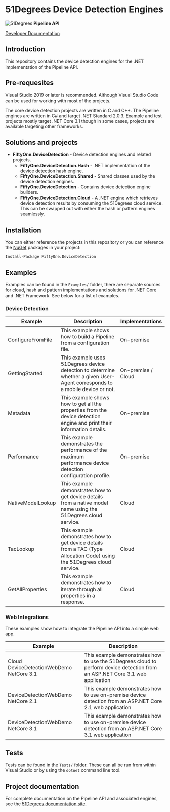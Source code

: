 # 51Degrees Device Detection Engines

![51Degrees](https://51degrees.com/DesktopModules/FiftyOne/Distributor/Logo.ashx?utm_source=github&utm_medium=repository&utm_content=readme_main&utm_campaign=dotnet-open-source "Data rewards the curious") **Pipeline API**

[Developer Documentation](https://51degrees.com/device-detection-dotnet/index.html?utm_source=github&utm_medium=repository&utm_content=documentation&utm_campaign=dotnet-open-source "developer documentation")

## Introduction

This repository contains the device detection engines for the .NET implementation of the Pipeline API.

## Pre-requesites

Visual Studio 2019 or later is recommended. Although Visual Studio Code can be used for working with most of the projects.

The core device detection projects are written in C and C++.
The Pipeline engines are written in C# and target .NET Standard 2.0.3.
Example and test projects mostly target .NET Core 3.1 though in some cases, projects are available targeting other frameworks.

## Solutions and projects

- **FiftyOne.DeviceDetection** - Device detection engines and related projects.
  - **FiftyOne.DeviceDetection.Hash** - .NET implementation of the device detection hash engine.
  - **FiftyOne.DeviceDetection.Shared** - Shared classes used by the device detection engines.
  - **FiftyOne.DeviceDetection** - Contains device detection engine builders.
  - **FiftyOne.DeviceDetection.Cloud** - A .NET engine which retrieves device detection results by consuming the 51Degrees cloud service. This can be swapped out with either the hash or pattern engines seamlessly.
  
## Installation

You can either reference the projects in this repository or you can reference the [NuGet][nuget] packages in your project:

```
Install-Package FiftyOne.DeviceDetection
```

## Examples

Examples can be found in the `Examples/` folder, there are separate sources for cloud, hash and pattern implementations and solutions for .NET Core and .NET Framework. See below for a list of examples.

### Device Detection

|Example|Description|Implementations|
|-------|-----------|---------------|
|ConfigureFromFile|This example shows how to build a Pipeline from a configuration file.|On-premise|
|GettingStarted|This example uses 51Degrees device detection to determine whether a given User-Agent corresponds to a mobile device or not.|On-premise / Cloud|
|Metadata|This example shows how to get all the properties from the device detection engine and print their information details.|On-premise|
|Performance|This example demonstrates the performance of the maximum performance device detection configuration profile.|On-premise|
|NativeModelLookup|This example demonstrates how to get device details from a native model name using the 51Degrees cloud service.|Cloud|
|TacLookup|This example demonstrates how to get device details from a TAC (Type Allocation Code) using the 51Degrees cloud service.|Cloud|
|GetAllProperties|This example demonstrates how to iterate through all properties in a response.|Cloud|

### Web Integrations

These examples show how to integrate the Pipeline API into a simple web app.

|Example|Description|
|-------|-----------|
|Cloud DeviceDetectionWebDemo NetCore 3.1|This example demonstrates how to use the 51Degrees cloud to perform device detection from an ASP.NET Core 3.1 web application|
|DeviceDetectionWebDemo NetCore 2.1|This example demonstrates how to use on-premise device detection from an ASP.NET Core 2.1 web application|
|DeviceDetectionWebDemo NetCore 3.1|This example demonstrates how to use on-premise device detection from an ASP.NET Core 3.1 web application|

## Tests

Tests can be found in the `Tests/` folder. These can all be run from within Visual Studio or by using the `dotnet` command line tool. 

## Project documentation

For complete documentation on the Pipeline API and associated engines, see the [51Degrees documentation site][Documentation].

[Documentation]: https://51degrees.com/documentation/index.html
[nuget]: https://www.nuget.org/packages/FiftyOne.DeviceDetection/
